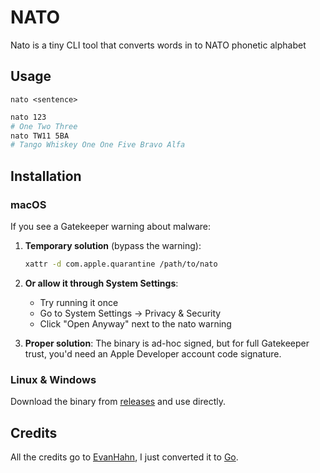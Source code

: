 # NATO

Nato is a tiny CLI tool that converts words in to NATO phonetic alphabet

## Usage

`nato <sentence>`

```sh
nato 123
# One Two Three
nato TW11 5BA
# Tango Whiskey One One Five Bravo Alfa
```

## Installation

### macOS

If you see a Gatekeeper warning about malware:

1. **Temporary solution** (bypass the warning):
   ```sh
   xattr -d com.apple.quarantine /path/to/nato
   ```

2. **Or allow it through System Settings**:
   - Try running it once
   - Go to System Settings → Privacy & Security
   - Click "Open Anyway" next to the nato warning

3. **Proper solution**: The binary is ad-hoc signed, but for full Gatekeeper trust, you'd need an Apple Developer account code signature.

### Linux & Windows

Download the binary from [releases](https://github.com/Narven/nato/releases) and use directly.

## Credits
All the credits go to [EvanHahn](https://codeberg.org/EvanHahn/dotfiles/src/commit/843b9ee13d949d346a4a73ccee2a99351aed285b/home/bin/bin/nato), I just converted it to [Go](https://go.dev/).
